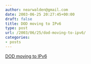 ```yaml
---
author: nearwalden@gmail.com
date: 2003-06-25 20:27:45+00:00
draft: false
title: DOD moving to IPv6
type: post
url: /2003/06/25/dod-moving-to-ipv6/
categories:
- posts
---
```


[DOD moving to IPv6](//www.fcw.com/fcw/articles/2003/0609/web-dodip-06-13-03.asp')



